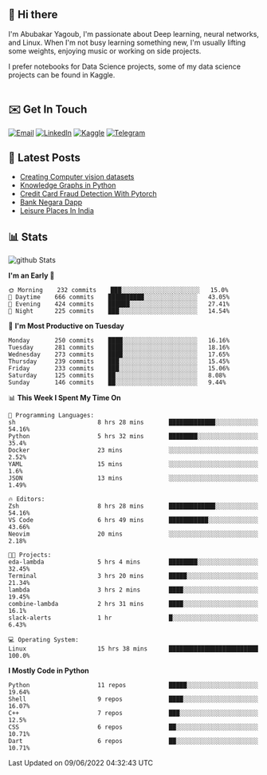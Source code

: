 ## 👋 Hi there

I'm Abubakar Yagoub, I'm passionate about Deep learning, neural networks, and
Linux. When I'm not busy learning something new, I'm usually lifting some
weights, enjoying music or working on side projects.

I prefer notebooks for Data Science projects, some of my data science projects
can be found in Kaggle. <br> <br>

## ✉️ Get In Touch

[![Email](https://img.shields.io/badge/Email-f1f1f1?style=for-the-badge&logo=gmail&logoColor=0f111a)](mailto:hi@blacksuan19.dev)
[![LinkedIn](https://img.shields.io/badge/LinkedIn-0077B5?style=for-the-badge&logo=linkedin&logoColor=white)](https://www.linkedin.com/in/blacksuan19/)
[![Kaggle](https://img.shields.io/badge/Kaggle-5acfff?style=for-the-badge&logo=kaggle&logoColor=white)](http://kaggle.com/abubakaryagob/)
[![Telegram](https://img.shields.io/badge/Telegram-2CA5E0?style=for-the-badge&logo=telegram&logoColor=white)](https://t.me/blacksuan19)

## 📩 Latest Posts

<!-- BLOG-POST-LIST:START -->
- [Creating Computer vision datasets](http://blacksuan19.dev/blog/creating-datasets/)
- [Knowledge Graphs in Python](http://blacksuan19.dev/projects/Knowledge_Graphs/)
- [Credit Card Fraud Detection With Pytorch](http://blacksuan19.dev/projects/credit-card-fraud-detection-with-pytorch/)
- [Bank Negara Dapp](http://blacksuan19.dev/projects/bank-negara/)
- [Leisure Places In India](http://blacksuan19.dev/projects/leisure-places-in-india/)
<!-- BLOG-POST-LIST:END -->

## 📊 Stats

![github Stats](https://github-readme-stats.vercel.app/api?username=blacksuan19&theme=github_dark&show_icons=true&count_private=true&custom_title=Github%20Stats&hide_border=true)

<!--START_SECTION:waka-->
**I'm an Early 🐤** 

```text
🌞 Morning    232 commits    ███░░░░░░░░░░░░░░░░░░░░░░   15.0% 
🌆 Daytime    666 commits    ██████████░░░░░░░░░░░░░░░   43.05% 
🌃 Evening    424 commits    ██████░░░░░░░░░░░░░░░░░░░   27.41% 
🌙 Night      225 commits    ███░░░░░░░░░░░░░░░░░░░░░░   14.54%

```
📅 **I'm Most Productive on Tuesday** 

```text
Monday       250 commits    ████░░░░░░░░░░░░░░░░░░░░░   16.16% 
Tuesday      281 commits    ████░░░░░░░░░░░░░░░░░░░░░   18.16% 
Wednesday    273 commits    ████░░░░░░░░░░░░░░░░░░░░░   17.65% 
Thursday     239 commits    ███░░░░░░░░░░░░░░░░░░░░░░   15.45% 
Friday       233 commits    ███░░░░░░░░░░░░░░░░░░░░░░   15.06% 
Saturday     125 commits    ██░░░░░░░░░░░░░░░░░░░░░░░   8.08% 
Sunday       146 commits    ██░░░░░░░░░░░░░░░░░░░░░░░   9.44%

```


📊 **This Week I Spent My Time On** 

```text
💬 Programming Languages: 
sh                       8 hrs 28 mins       █████████████░░░░░░░░░░░░   54.16% 
Python                   5 hrs 32 mins       ████████░░░░░░░░░░░░░░░░░   35.4% 
Docker                   23 mins             ░░░░░░░░░░░░░░░░░░░░░░░░░   2.52% 
YAML                     15 mins             ░░░░░░░░░░░░░░░░░░░░░░░░░   1.6% 
JSON                     13 mins             ░░░░░░░░░░░░░░░░░░░░░░░░░   1.49%

🔥 Editors: 
Zsh                      8 hrs 28 mins       █████████████░░░░░░░░░░░░   54.16% 
VS Code                  6 hrs 49 mins       ███████████░░░░░░░░░░░░░░   43.66% 
Neovim                   20 mins             ░░░░░░░░░░░░░░░░░░░░░░░░░   2.18%

🐱‍💻 Projects: 
eda-lambda               5 hrs 4 mins        ████████░░░░░░░░░░░░░░░░░   32.45% 
Terminal                 3 hrs 20 mins       █████░░░░░░░░░░░░░░░░░░░░   21.34% 
lambda                   3 hrs 2 mins        ████░░░░░░░░░░░░░░░░░░░░░   19.45% 
combine-lambda           2 hrs 31 mins       ████░░░░░░░░░░░░░░░░░░░░░   16.1% 
slack-alerts             1 hr                █░░░░░░░░░░░░░░░░░░░░░░░░   6.43%

💻 Operating System: 
Linux                    15 hrs 38 mins      █████████████████████████   100.0%

```

**I Mostly Code in Python** 

```text
Python                   11 repos            █████░░░░░░░░░░░░░░░░░░░░   19.64% 
Shell                    9 repos             ████░░░░░░░░░░░░░░░░░░░░░   16.07% 
C++                      7 repos             ███░░░░░░░░░░░░░░░░░░░░░░   12.5% 
CSS                      6 repos             ██░░░░░░░░░░░░░░░░░░░░░░░   10.71% 
Dart                     6 repos             ██░░░░░░░░░░░░░░░░░░░░░░░   10.71%

```



 Last Updated on 09/06/2022 04:32:43 UTC
<!--END_SECTION:waka-->
